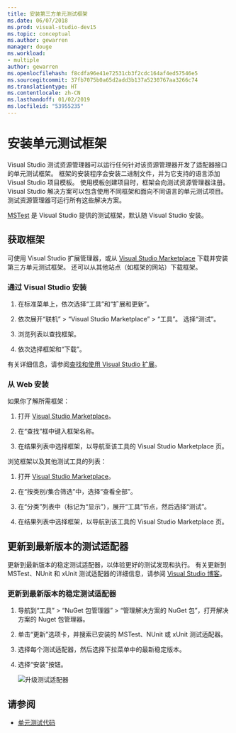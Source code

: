 ```yaml
---
title: 安装第三方单元测试框架
ms.date: 06/07/2018
ms.prod: visual-studio-dev15
ms.topic: conceptual
ms.author: gewarren
manager: douge
ms.workload:
- multiple
author: gewarren
ms.openlocfilehash: f8cdfa96e41e72531cb3f2cdc164af4ed57546e5
ms.sourcegitcommit: 37fb7075b0a65d2add3b137a5230767aa3266c74
ms.translationtype: HT
ms.contentlocale: zh-CN
ms.lasthandoff: 01/02/2019
ms.locfileid: "53955235"
---
```

# <a name="install-unit-test-frameworks"></a>安装单元测试框架

Visual Studio 测试资源管理器可以运行任何针对该资源管理器开发了适配器接口的单元测试框架。 框架的安装程序会安装二进制文件，并为它支持的语言添加 Visual Studio 项目模板。 使用模板创建项目时，框架会向测试资源管理器注册。 Visual Studio 解决方案可以包含使用不同框架和面向不同语言的单元测试项目。 测试资源管理器可运行所有这些解决方案。

[MSTest](getting-started-with-unit-testing.md) 是 Visual Studio 提供的测试框架，默认随 Visual Studio 安装。

## <a name="acquire-frameworks"></a>获取框架

可使用 Visual Studio 扩展管理器，或从 [Visual Studio Marketplace](https://marketplace.visualstudio.com/vs) 下载并安装第三方单元测试框架。 还可以从其他站点（如框架的网站）下载框架。

### <a name="install-from-visual-studio"></a>通过 Visual Studio 安装

1. 在标准菜单上，依次选择“工具”和“扩展和更新”。

2. 依次展开“联机” > “Visual Studio Marketplace” > “工具”。 选择“测试”。

3. 浏览列表以查找框架。

4. 依次选择框架和“下载”。

有关详细信息，请参阅[查找和使用 Visual Studio 扩展](../ide/finding-and-using-visual-studio-extensions.md)。

### <a name="install-from-the-web"></a>从 Web 安装

如果你了解所需框架：

1. 打开 [Visual Studio Marketplace](https://marketplace.visualstudio.com/vs)。

2. 在“查找”框中键入框架名称。

3. 在结果列表中选择框架，以导航至该工具的 Visual Studio Marketplace 页。

浏览框架以及其他测试工具的列表：

1. 打开 [Visual Studio Marketplace](https://marketplace.visualstudio.com/vs)。

2. 在“按类别/集合筛选”中，选择“查看全部”。

3. 在“分类”列表中（标记为“显示”），展开“工具”节点，然后选择“测试”。

4. 在结果列表中选择框架，以导航到该工具的 Visual Studio Marketplace 页。

## <a name="update-to-the-latest-test-adapters"></a>更新到最新版本的测试适配器

更新到最新版本的稳定测试适配器，以体验更好的测试发现和执行。 有关更新到 MSTest、NUnit 和 xUnit 测试适配器的详细信息，请参阅 [Visual Studio 博客](https://blogs.msdn.microsoft.com/visualstudio/2017/11/16/test-experience-improvements/)。

### <a name="to-update-to-the-latest-stable-test-adapter-version"></a>更新到最新版本的稳定测试适配器

1. 导航到“工具” > “NuGet 包管理器” > “管理解决方案的 NuGet 包”，打开解决方案的 Nuget 包管理器。

2. 单击“更新”选项卡，并搜索已安装的 MSTest、NUnit 或 xUnit 测试适配器。

3. 选择每个测试适配器，然后选择下拉菜单中的最新稳定版本。

4. 选择“安装”按钮。

   ![升级测试适配器](media/install-adapter-upgrade.png)

## <a name="see-also"></a>请参阅

- [单元测试代码](../test/unit-test-your-code.md)
